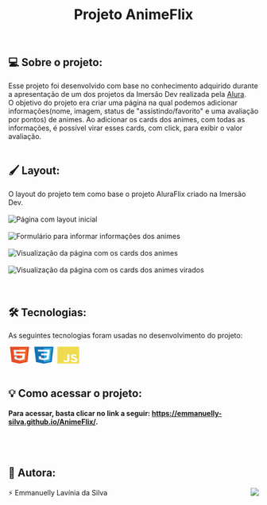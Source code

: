<h1 align="center">Projeto AnimeFlix</h1>
<br>

## 💻 Sobre o projeto:

Esse projeto foi desenvolvido com base no conhecimento adquirido durante a apresentação de um dos projetos da Imersão Dev realizada pela <a href="https://www.alura.com.br">Alura</a>.
<br>
O objetivo do projeto era criar uma página na qual podemos adicionar informações(nome, imagem, status de "assistindo/favorito" e uma avaliação por pontos) de animes. Ao adicionar os cards dos animes, com todas as informações, é possível virar esses cards, com click, para exibir o valor avaliação.
<br><br>

## 🖌️ Layout:

O layout do projeto tem como base o projeto AluraFlix criado na Imersão Dev.
<br><br>
![Página com layout inicial](https://user-images.githubusercontent.com/86981272/197294779-fede0958-30b8-40e5-b2a4-251225cb9b4d.png)
<br><br>
![Formulário para informar informações dos animes](https://user-images.githubusercontent.com/86981272/197294800-28b8f2d5-ed0f-4022-b030-2a3dc17239c8.png)
<br><br>
![Visualização da página com os cards dos animes](https://user-images.githubusercontent.com/86981272/197294811-fa012eee-9fd4-482a-9db2-060dc466928a.png)
<br><br>
![Visualização da página com os cards dos animes virados](https://user-images.githubusercontent.com/86981272/197294837-c5b234a3-2dbd-4abc-9848-184579a2183e.png)
<br><br>
<br>

## 🛠 Tecnologias:

As seguintes tecnologias foram usadas no desenvolvimento do projeto:

<div>
  <img align="center" alt="HTML" height="35" width="45" src="https://raw.githubusercontent.com/devicons/devicon/master/icons/html5/html5-original.svg">
  <img align="center" alt="CSS" height="35" width="45" src="https://raw.githubusercontent.com/devicons/devicon/master/icons/css3/css3-original.svg">
  <img align="center" alt="Js" height="35" width="45" src="https://raw.githubusercontent.com/devicons/devicon/master/icons/javascript/javascript-plain.svg">
</div>
<br>

## 💡 Como acessar o projeto:
#### Para acessar, basta clicar no link a seguir: https://emmanuelly-silva.github.io/AnimeFlix/.
<br><br>

## 📝 Autora:
⚡ Emmanuelly Lavínia da Silva
<img height="150" align="right" src="https://c.tenor.com/KOMN72qhJ-sAAAAC/haikyuu-hinata.gif"/>
